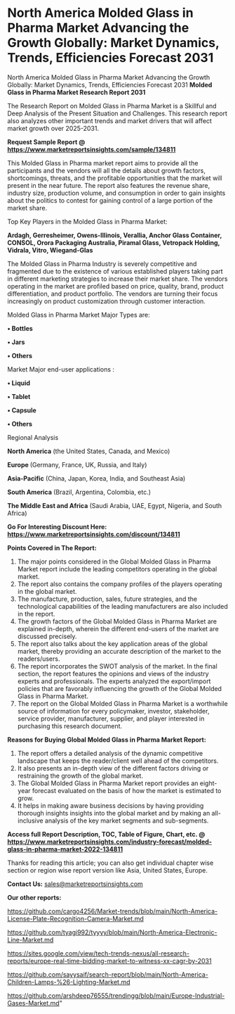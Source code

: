 # North America Molded Glass in Pharma Market Advancing the Growth Globally: Market Dynamics, Trends, Efficiencies Forecast 2031
North America Molded Glass in Pharma Market Advancing the Growth Globally: Market Dynamics, Trends, Efficiencies Forecast 2031
<strong>Molded Glass in Pharma Market Research Report 2031</strong>

The Research Report on Molded Glass in Pharma Market is a Skillful and Deep Analysis of the Present Situation and Challenges. This research report also analyzes other important trends and market drivers that will affect market growth over 2025-2031.

<strong>Request Sample Report @ <a href=https://www.marketreportsinsights.com/sample/134811>https://www.marketreportsinsights.com/sample/134811</a></strong>

This Molded Glass in Pharma market report aims to provide all the participants and the vendors will all the details about growth factors, shortcomings, threats, and the profitable opportunities that the market will present in the near future. The report also features the revenue share, industry size, production volume, and consumption in order to gain insights about the politics to contest for gaining control of a large portion of the market share.

Top Key Players in the Molded Glass in Pharma Market:

<strong>Ardagh, Gerresheimer, Owens-Illinois, Verallia, Anchor Glass Container, CONSOL, Orora Packaging Australia, Piramal Glass, Vetropack Holding, Vidrala, Vitro, Wiegand-Glas</strong>

The Molded Glass in Pharma Industry is severely competitive and fragmented due to the existence of various established players taking part in different marketing strategies to increase their market share. The vendors operating in the market are profiled based on price, quality, brand, product differentiation, and product portfolio. The vendors are turning their focus increasingly on product customization through customer interaction.

Molded Glass in Pharma Market Major Types are:

<strong>• Bottles

• Jars

• Others</strong>

Market Major end-user applications :

<strong>• Liquid

• Tablet

• Capsule

• Others</strong>

Regional Analysis

</u><strong><b>North America</b></strong> (the United States, Canada, and Mexico)

<strong><b>Europe </b></strong>(Germany, France, UK, Russia, and Italy)

<strong><b>Asia-Pacific</b></strong> (China, Japan, Korea, India, and Southeast Asia)

<strong><b>South America</b></strong> (Brazil, Argentina, Colombia, etc.)

<strong><b>The Middle East and Africa</b></strong> (Saudi Arabia, UAE, Egypt, Nigeria, and South Africa)

<strong>Go For Interesting Discount Here: <a href=https://www.marketreportsinsights.com/discount/134811>https://www.marketreportsinsights.com/discount/134811</a></strong>

<strong>Points Covered in The Report:</strong>
<ol>
  <li>The major points considered in the Global Molded Glass in Pharma Market report include the leading competitors operating in the global market.</li>
  <li>The report also contains the company profiles of the players operating in the global market.</li>
  <li>The manufacture, production, sales, future strategies, and the technological capabilities of the leading manufacturers are also included in the report.</li>
  <li>The growth factors of the Global Molded Glass in Pharma Market are explained in-depth, wherein the different end-users of the market are discussed precisely.</li>
  <li>The report also talks about the key application areas of the global market, thereby providing an accurate description of the market to the readers/users.</li>
  <li>The report incorporates the SWOT analysis of the market. In the final section, the report features the opinions and views of the industry experts and professionals. The experts analyzed the export/import policies that are favorably influencing the growth of the Global Molded Glass in Pharma Market.</li>
  <li>The report on the Global Molded Glass in Pharma Market is a worthwhile source of information for every policymaker, investor, stakeholder, service provider, manufacturer, supplier, and player interested in purchasing this research document.</li>
</ol>
<strong>Reasons for Buying Global Molded Glass in Pharma Market Report:</strong>

<ol>
  <li>The report offers a detailed analysis of the dynamic competitive landscape that keeps the reader/client well ahead of the competitors.</li>
  <li>It also presents an in-depth view of the different factors driving or restraining the growth of the global market.</li>
  <li>The Global Molded Glass in Pharma Market report provides an eight-year forecast evaluated on the basis of how the market is estimated to grow.</li>
  <li>It helps in making aware business decisions by having providing thorough insights insights into the global market and by making an all-inclusive analysis of the key market segments and sub-segments.</li>
</ol>
<strong>Access full Report Description, TOC, Table of Figure, Chart, etc. @ <a href=https://www.marketreportsinsights.com/industry-forecast/molded-glass-in-pharma-market-2022-134811>https://www.marketreportsinsights.com/industry-forecast/molded-glass-in-pharma-market-2022-134811</a></strong>


Thanks for reading this article; you can also get individual chapter wise section or region wise report version like Asia, United States, Europe.

<strong>Contact Us:</strong>
sales@marketreportsinsights.com

<strong>Our other reports:</strong>

<a href=https://github.com/cargo4256/Market-trends/blob/main/North-America-License-Plate-Recognition-Camera-Market.md>https://github.com/cargo4256/Market-trends/blob/main/North-America-License-Plate-Recognition-Camera-Market.md</a>

<a href=https://github.com/tyagi992/tyyyy/blob/main/North-America-Electronic-Line-Market.md>https://github.com/tyagi992/tyyyy/blob/main/North-America-Electronic-Line-Market.md</a>

<a href=https://sites.google.com/view/tech-trends-nexus/all-research-reports/europe-real-time-bidding-market-to-witness-xx-cagr-by-2031>https://sites.google.com/view/tech-trends-nexus/all-research-reports/europe-real-time-bidding-market-to-witness-xx-cagr-by-2031</a>

<a href=https://github.com/sayysaif/search-report/blob/main/North-America-Children-Lamps-%26-Lighting-Market.md>https://github.com/sayysaif/search-report/blob/main/North-America-Children-Lamps-%26-Lighting-Market.md</a>

<a href=https://github.com/arshdeep76555/trendingg/blob/main/Europe-Industrial-Gases-Market.md>https://github.com/arshdeep76555/trendingg/blob/main/Europe-Industrial-Gases-Market.md</a>"
